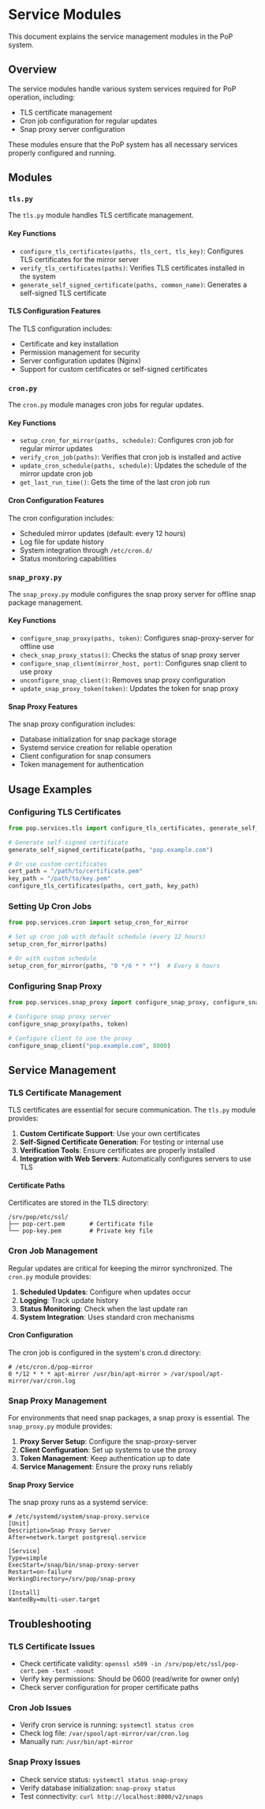 # Service Modules

This document explains the service management modules in the PoP system.

## Overview

The service modules handle various system services required for PoP operation, including:

- TLS certificate management
- Cron job configuration for regular updates
- Snap proxy server configuration

These modules ensure that the PoP system has all necessary services properly configured and running.

## Modules

### `tls.py`

The `tls.py` module handles TLS certificate management.

#### Key Functions

- `configure_tls_certificates(paths, tls_cert, tls_key)`: Configures TLS certificates for the mirror server
- `verify_tls_certificates(paths)`: Verifies TLS certificates installed in the system
- `generate_self_signed_certificate(paths, common_name)`: Generates a self-signed TLS certificate

#### TLS Configuration Features

The TLS configuration includes:

- Certificate and key installation
- Permission management for security
- Server configuration updates (Nginx)
- Support for custom certificates or self-signed certificates

### `cron.py`

The `cron.py` module manages cron jobs for regular updates.

#### Key Functions

- `setup_cron_for_mirror(paths, schedule)`: Configures cron job for regular mirror updates
- `verify_cron_job(paths)`: Verifies that cron job is installed and active
- `update_cron_schedule(paths, schedule)`: Updates the schedule of the mirror update cron job
- `get_last_run_time()`: Gets the time of the last cron job run

#### Cron Configuration Features

The cron configuration includes:

- Scheduled mirror updates (default: every 12 hours)
- Log file for update history
- System integration through `/etc/cron.d/`
- Status monitoring capabilities

### `snap_proxy.py`

The `snap_proxy.py` module configures the snap proxy server for offline snap package management.

#### Key Functions

- `configure_snap_proxy(paths, token)`: Configures snap-proxy-server for offline use
- `check_snap_proxy_status()`: Checks the status of snap proxy server
- `configure_snap_client(mirror_host, port)`: Configures snap client to use proxy
- `unconfigure_snap_client()`: Removes snap proxy configuration
- `update_snap_proxy_token(token)`: Updates the token for snap proxy

#### Snap Proxy Features

The snap proxy configuration includes:

- Database initialization for snap package storage
- Systemd service creation for reliable operation
- Client configuration for snap consumers
- Token management for authentication

## Usage Examples

### Configuring TLS Certificates

```python
from pop.services.tls import configure_tls_certificates, generate_self_signed_certificate

# Generate self-signed certificate
generate_self_signed_certificate(paths, "pop.example.com")

# Or use custom certificates
cert_path = "/path/to/certificate.pem"
key_path = "/path/to/key.pem"
configure_tls_certificates(paths, cert_path, key_path)
```

### Setting Up Cron Jobs

```python
from pop.services.cron import setup_cron_for_mirror

# Set up cron job with default schedule (every 12 hours)
setup_cron_for_mirror(paths)

# Or with custom schedule
setup_cron_for_mirror(paths, "0 */6 * * *")  # Every 6 hours
```

### Configuring Snap Proxy

```python
from pop.services.snap_proxy import configure_snap_proxy, configure_snap_client

# Configure snap proxy server
configure_snap_proxy(paths, token)

# Configure client to use the proxy
configure_snap_client("pop.example.com", 8000)
```

## Service Management

### TLS Certificate Management

TLS certificates are essential for secure communication. The `tls.py` module provides:

1. **Custom Certificate Support**: Use your own certificates
2. **Self-Signed Certificate Generation**: For testing or internal use
3. **Verification Tools**: Ensure certificates are properly installed
4. **Integration with Web Servers**: Automatically configures servers to use TLS

#### Certificate Paths

Certificates are stored in the TLS directory:

```
/srv/pop/etc/ssl/
├── pop-cert.pem       # Certificate file
└── pop-key.pem        # Private key file
```

### Cron Job Management

Regular updates are critical for keeping the mirror synchronized. The `cron.py` module provides:

1. **Scheduled Updates**: Configure when updates occur
2. **Logging**: Track update history
3. **Status Monitoring**: Check when the last update ran
4. **System Integration**: Uses standard cron mechanisms

#### Cron Configuration

The cron job is configured in the system's cron.d directory:

```
# /etc/cron.d/pop-mirror
0 */12 * * * apt-mirror /usr/bin/apt-mirror > /var/spool/apt-mirror/var/cron.log
```

### Snap Proxy Management

For environments that need snap packages, a snap proxy is essential. The `snap_proxy.py` module provides:

1. **Proxy Server Setup**: Configure the snap-proxy-server
2. **Client Configuration**: Set up systems to use the proxy
3. **Token Management**: Keep authentication up to date
4. **Service Management**: Ensure the proxy runs reliably

#### Snap Proxy Service

The snap proxy runs as a systemd service:

```
# /etc/systemd/system/snap-proxy.service
[Unit]
Description=Snap Proxy Server
After=network.target postgresql.service

[Service]
Type=simple
ExecStart=/snap/bin/snap-proxy-server
Restart=on-failure
WorkingDirectory=/srv/pop/snap-proxy

[Install]
WantedBy=multi-user.target
```

## Troubleshooting

### TLS Certificate Issues

- Check certificate validity: `openssl x509 -in /srv/pop/etc/ssl/pop-cert.pem -text -noout`
- Verify key permissions: Should be 0600 (read/write for owner only)
- Check server configuration for proper certificate paths

### Cron Job Issues

- Verify cron service is running: `systemctl status cron`
- Check log file: `/var/spool/apt-mirror/var/cron.log`
- Manually run: `/usr/bin/apt-mirror`

### Snap Proxy Issues

- Check service status: `systemctl status snap-proxy`
- Verify database initialization: `snap-proxy status`
- Test connectivity: `curl http://localhost:8000/v2/snaps`
